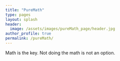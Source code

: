 ```yaml
---
title: "PureMath"
type: pages
layout: splash
header:
  image: /assets/images/pureMath_page/header.jpg
author_profile: true
permalink: /pureMath/
---
```



Math is the key. Not doing the math is not an option.